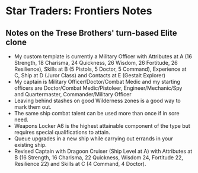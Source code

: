 # Star Traders: Frontiers Notes
## Notes on the Trese Brothers' turn-based Elite clone

* My custom template is currently a Military Officer with Attributes at A (16
  Strength, 18 Charisma, 24 Quickness, 26 Wisdom, 26 Fortitude, 26
  Resilience), Skills at B (5 Pistols, 5 Doctor, 5 Command), Experience at C,
  Ship at D (Juror Class) and Contacts at E (Gestalt Explorer)
* My captain is Military Officer/Doctor/Combat Medic and my starting officers
  are Doctor/Combat Medic/Pistoleer, Engineer/Mechanic/Spy and Quartermaster,
  Commander/Military Officer
* Leaving behind stashes on good Wilderness zones is a good way to mark them
  out.
* The same ship combat talent can be used more than once if in sore need.
* Weapons Locker A6 is the highest attainable component of the type but
  requires special qualifications to attain.
* Queue upgrades in a new ship while carrying out errands in your existing
  ship.
* Revised Captain with Dragoon Cruiser (Ship Level at A) with Attributes at B
  (16 Strength, 16 Charisma, 22 Quickness, Wisdom 24, Fortitude 22, Resilience
  22) and Skills at C (4 Command, 4 Doctor).
